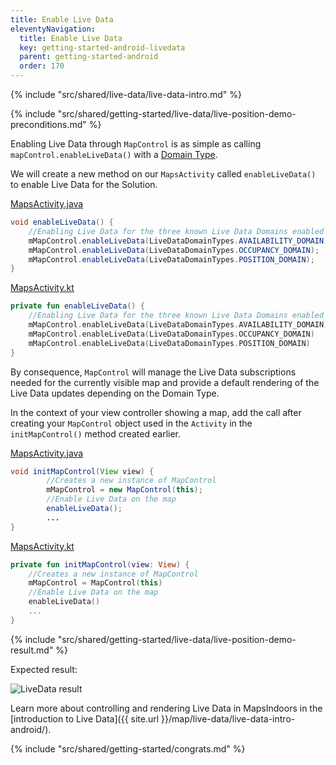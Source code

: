 ```yaml
---
title: Enable Live Data
eleventyNavigation:
  title: Enable Live Data
  key: getting-started-android-livedata
  parent: getting-started-android
  order: 170
---
```


{% include "src/shared/live-data/live-data-intro.md" %}

{% include "src/shared/getting-started/live-data/live-position-demo-preconditions.md" %}

Enabling Live Data through `MapControl` is as simple as calling `mapControl.enableLiveData()` with a [Domain Type](https://app.mapsindoors.com/mapsindoors/reference/android/v3/index.html).

We will create a new method on our `MapsActivity` called `enableLiveData()` to enable Live Data for the Solution.

<mi-tabs>
<mi-tab label="Java" tab-for="java"></mi-tab>
<mi-tab label="Kotlin" tab-for="kotlin"></mi-tab>
<mi-tab-panel id="java">
<a href="https://github.com/MapsPeople/MapsIndoors-Getting-Started-Android/blob/master/app/src/main/java/com/example/mapsindoorsgettingstarted/MapsActivity.java#L270-L278">MapsActivity.java</a>

```java
void enableLiveData() {
    //Enabling Live Data for the three known Live Data Domains enabled for this Solution.
    mMapControl.enableLiveData(LiveDataDomainTypes.AVAILABILITY_DOMAIN);
    mMapControl.enableLiveData(LiveDataDomainTypes.OCCUPANCY_DOMAIN);
    mMapControl.enableLiveData(LiveDataDomainTypes.POSITION_DOMAIN);
}
```

</mi-tab-panel>
<mi-tab-panel id="kotlin">
<a href="https://github.com/MapsPeople/MapsIndoors-Getting-Started-Android-Kotlin/blob/main/app/src/main/java/com/example/mapsindoorsgettingstartedkotlin/MapsActivity.kt#L227-L235">MapsActivity.kt</a>

```kotlin
private fun enableLiveData() {
    //Enabling Live Data for the three known Live Data Domains enabled for this Solution.
    mMapControl.enableLiveData(LiveDataDomainTypes.AVAILABILITY_DOMAIN)
    mMapControl.enableLiveData(LiveDataDomainTypes.OCCUPANCY_DOMAIN)
    mMapControl.enableLiveData(LiveDataDomainTypes.POSITION_DOMAIN)
}
```

</mi-tab-panel>
</mi-tabs>

By consequence, `MapControl` will manage the Live Data subscriptions needed for the currently visible map and provide a default rendering of the Live Data updates depending on the Domain Type.

In the context of your view controller showing a map, add the call after creating your `MapControl` object used in the `Activity` in the `initMapControl()` method created earlier.

<mi-tabs>
<mi-tab label="Java" tab-for="java"></mi-tab>
<mi-tab label="Kotlin" tab-for="kotlin"></mi-tab>
<mi-tab-panel id="java">
<a href="https://github.com/MapsPeople/MapsIndoors-Getting-Started-Android/blob/master/app/src/main/java/com/example/mapsindoorsgettingstarted/MapsActivity.java#L148-L168">MapsActivity.java</a>

```java
void initMapControl(View view) {
        //Creates a new instance of MapControl
        mMapControl = new MapControl(this);
        //Enable Live Data on the map
        enableLiveData();
        ...
}
```

</mi-tab-panel>
<mi-tab-panel id="kotlin">
<a href="https://github.com/MapsPeople/MapsIndoors-Getting-Started-Android-Kotlin/blob/main/app/src/main/java/com/example/mapsindoorsgettingstartedkotlin/MapsActivity.kt#L116-L134">MapsActivity.kt</a>

```kotlin
private fun initMapControl(view: View) {
    //Creates a new instance of MapControl
    mMapControl = MapControl(this)
    //Enable Live Data on the map
    enableLiveData()
    ...
}
```

</mi-tab-panel>
</mi-tabs>

{% include "src/shared/getting-started/live-data/live-position-demo-result.md" %}

Expected result:

![LiveData result](/assets/android/getting-started/live_data.gif)

Learn more about controlling and rendering Live Data in MapsIndoors in the [introduction to Live Data]({{ site.url }}/map/live-data/live-data-intro-android/).

<!-- Congrats -->
{% include "src/shared/getting-started/congrats.md" %}
